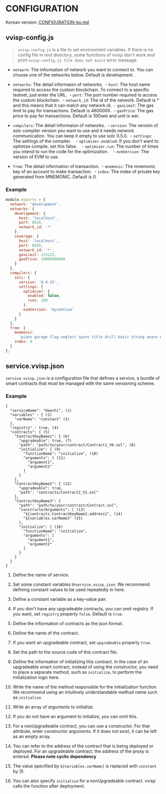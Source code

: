 
# CONFIGURATION

Korean version: [CONFIGURATION-ko.md](./CONFIGURATION-ko.md)

## <a name="config"></a>vvisp-config.js

> `vvisp-config.js` is a file to set environment variables. If there is no config file in root directory, some functions of vvisp don't work and print ```vvisp-config.js file does not exist``` error message.

- `network`: The information of network you want to connect to. You can choose one of the networks below. Default is development.

- `networks`: The detail informaion of networks.
&nbsp;- `host`: The host name required to access the custom blockchain. To connect to a specific testnet, just enter the URL. 
&nbsp;- `port`: The port number required to access the custom blockchain. 
&nbsp;- `network_id`: The id of the network. Default is * and this means that it can match any network id.
&nbsp;- `gasLimit`: The gas limit to pay for transactions. Default is 4600000.
&nbsp;- `gasPrice`: The gas price to pay for transactions. Default is 10Gwei and unit is wei. 

- `compilers`: The detail informaion of networks. 
&nbsp;- `version`: The version of solc compiler version you want to use and it needs network communication. You can keep it empty to use solc 0.5.0. 
&nbsp;- `settings`: The settings of the compiler. 
&nbsp; &nbsp;- `optimizer.enabled`: If you don't want to optimize compile, set this false.
&nbsp; &nbsp;- `optimizer.run`: The number of times you intend to run the code for the optimization.
&nbsp; &nbsp;- `evmVersion`: The version of EVM to use.

- `from`: The detail information of transaction.
&nbsp;- `mnemonic`: The mnemonic key of an account to make transaction.
&nbsp;- `index`: The index of private key generated from MNEMONIC. Default is 0.

### Example

```vvisp-config.js
module.exports = {
  network: "development",
  networks: {
    development: {
      host: 'localhost',
      port: 8545,
      network_id: '*'
    },
    coverage: {
      host: 'localhost',
      port: 8545,
      network_id: '*', 
      gasLimit: 123123,
      gasPrice: 10000000000
    }
  },
  compilers: {
    solc: {
      version: '0.4.25', 
      settings: {
        optimizer: {
          enabled: false,
          runs: 200
        },
        evmVersion: 'byzantium'
      }
    }
  },
  from: {
    mnemonic:
      'piano garage flag neglect spare title drill basic strong aware enforce fury',
    index: 0
  }
};
```


## <a name="service"></a>service.vvisp.json

`service.vvisp.json` is a configuration file that defines a service, a bundle of smart contracts that must be managed with the same versioning scheme. 

### Example

```
{
  "serviceName": "Haechi", (1)
  "variables" : { (2)
    "varName": "constant" (3)
  },
  "registry" : true, (4)
  "contracts": { (5) 
    "ContractKeyName1": { (6)
      "upgradeable": true, (7)
      "path": "path/to/your/contract/Contract1_V0.sol", (8)
      "initialize": { (9)
        "functionName": "initialize", (10)
        "arguments": [ (11)
          "argument1",
          "argument2"
        ]
      }
    },
    "ContractKeyName2": { (12)
      "upgradeable": true,
      "path": "contracts/Contract2_V1.sol"
    },
    "ContractKeyName3": {
      "path": "path/to/your/contract/Contract.sol",
      "constructorArguments": [ (13)
        "${contracts.ContractKeyName1.address}", (14)
        "${variables.varName}" (15)
      ],
      "initialize": { (16)
        "functionName": "initialize",
        "arguments": [
          "argument1",
          "argument2"
        ]
      }
    }
  }
}

```

1) Define the name of service.

1) Set some constant variables in`service.vvisp.json`. We recommend defining constant values ​​to be used repeatedly in here.

1) Define a constant variable as a key-value pair.

1) If you don't have any upgradeable contracts, you can omit registry.
If you want, set `registry` property `false`.
Default is `true`.

1) Define the information of contracts as the json format.

1) Define the name of the contract.

1) If you want an upgradeable contract, set `upgradeable` property `true`.

1) Set the path to the source code of this contract file. 

1) Define the information of initializing this contract. In the case of an upgradeable smart contract, instead of using the constructor, you need to place a separate method, such as `initialize`, to perform the initialization logic here.

1) Write the name of the method responsible for the initialization function. We recommend using an intuitively understandable method name such as `initialize`.

1) Write an array of arguments to initialize.

1) If you do not have an argument to initialize, you can omit this.

1) For a nonUpgradeable contract, you can use a constructor. For that attribute, enter constructor arguments. If it does not exist, it can be left as an empty array.

1) You can refer to the address of the contract that is being deployed or deployed. For an upgradeable contract, the address of the proxy is entered. **Please note cyclic dependency** 

1) The value specified by `${variables.varName}` is replaced with `constant` by 3). 

1) You can also specify `initialize` for a nonUpgradeable contract. vvisp calls the function after deployment.
